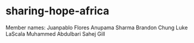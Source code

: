 # sharing-hope-africa

Member names:
Juanpablo Flores
Anupama Sharma
Brandon Chung
Luke LaScala
Muhammed Abdulbari
Sahej Gill
